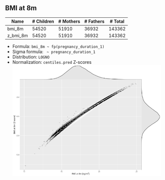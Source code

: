 ## BMI at 8m

| Name | # Children | # Mothers | # Fathers | # Total |
| ---- | ---------- | --------- | --------- | ------- |
| bmi_8m | 54520 | 51910 | 36932 | 143362 |
| z_bmi_8m | 54520 | 51910 | 36932 | 143362 |

- Formula: `bmi_8m ~ fp(pregnancy_duration_1)`
- Sigma formula: ` ~ pregnancy_duration_1`
- Distribution: `LOGNO`
- Normalization: `centiles.pred` Z-scores
![](plots/z_bmi_8m_vs_bmi_8m_child.png)


